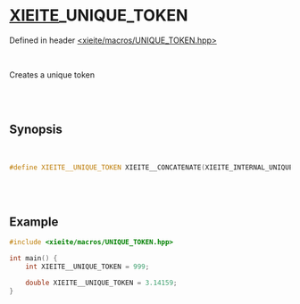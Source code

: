 # [XIEITE](../macros.md)\_UNIQUE\_TOKEN
Defined in header [<xieite/macros/UNIQUE_TOKEN.hpp>](../../include/xieite/macros/UNIQUE_TOKEN.hpp)

<br/>

Creates a unique token

<br/><br/>

## Synopsis

<br/>

```cpp
#define XIEITE__UNIQUE_TOKEN XIEITE__CONCATENATE(XIEITE_INTERNAL_UNIQUE_TOKEN_, __COUNTER__)
```

<br/><br/>

## Example
```cpp
#include <xieite/macros/UNIQUE_TOKEN.hpp>

int main() {
	int XIEITE__UNIQUE_TOKEN = 999;

	double XIEITE__UNIQUE_TOKEN = 3.14159;
}
```

